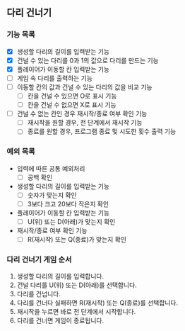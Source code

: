 ## 다리 건너기

### 기능 목록
- [x] 생성할 다리의 길이를 입력받는 기능
- [x] 건널 수 있는 다리를 0과 1의 값으로 다리를 만드는 기능
- [x] 플레이어가 이동할 칸 입력받는 기능
- [ ] 게임 속 다리를 출력하는 기능
- [ ] 이동할 칸의 값과 건널 수 있는 다리의 값을 비교 기능
  - [ ] 칸을 건널 수 있으면 O로 표시 기능
  - [ ] 칸을 건널 수 없으면 X로 표시 기능
- [ ] 건널 수 없는 칸인 경우 재시작/종료 여부 확인 기능
  - [ ] 재시작을 원할 경우, 전 단계에서 재시작 기능
  - [ ] 종료를 원할 경우, 프로그램 종료 및 시도한 횟수 출력 기능

### 예외 목록
- 입력에 따른 공통 예외처리
  - [ ] 공백 확인

- 생성할 다리의 길이를 입력받는 기능
  - [ ] 숫자가 맞는지 확인
  - [ ] 3보다 크고 20보다 작은지 확인

- 플레이어가 이동할 칸 입력받는 기능
  - [ ] U(위) 또는 D(아래)가 맞는지 확인

- 재시작/종료 여부 확인 기능
  - [ ] R(재시작) 또는 Q(종료)가 맞는지 확인

### 다리 건너기 게임 순서
1. 생성할 다리의 길이를 입력합니다.
2. 건널 다리를 U(위) 또는 D(아래)를 선택합니다.
3. 다리를 건넙니다.
4. 다리를 건너다 실패하면 R(재시작) 또는 Q(종료)를 선택합니다.
5. 재시작을 누르면 바로 전 단계에서 시작합니다.
6. 다리를 건너면 게임이 종료됩니다.